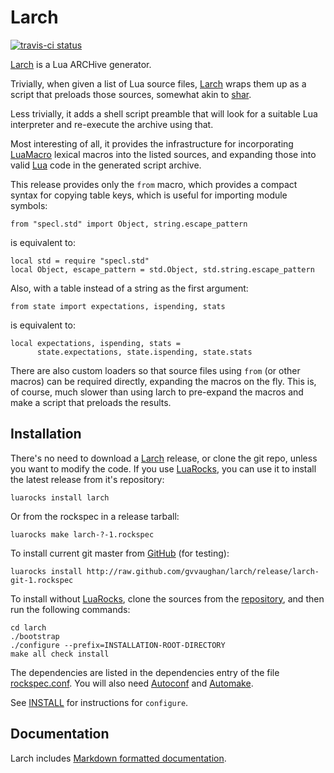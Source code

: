 Larch
=====

[![travis-ci status](https://secure.travis-ci.org/gvvaughan/larch.png?branch=master)](http://travis-ci.org/gvvaughan/larch/builds)

[Larch][] is a Lua ARCHive generator.

Trivially, when given a list of Lua source files, [Larch][] wraps them
up as a script that preloads those sources, somewhat akin to [shar][].

Less trivially, it adds a shell script preamble that will look for a
suitable Lua interpreter and re-execute the archive using that.

Most interesting of all, it provides the infrastructure for
incorporating [LuaMacro][] lexical macros into the listed sources, and
expanding those into valid [Lua][] code in the generated script archive.

This release provides only the `from` macro, which provides a compact
syntax for copying table keys, which is useful for importing module
symbols:

    from "specl.std" import Object, string.escape_pattern

is equivalent to:

    local std = require "specl.std"
    local Object, escape_pattern = std.Object, std.string.escape_pattern

Also, with a table instead of a string as the first argument:

    from state import expectations, ispending, stats

is equivalent to:

    local expectations, ispending, stats =
          state.expectations, state.ispending, state.stats

There are also custom loaders so that source files using `from` (or
other macros) can be required directly, expanding the macros on the fly.
This is, of course, much slower than using larch to pre-expand the
macros and make a script that preloads the results.


Installation
------------

There's no need to download a [Larch][] release, or clone the git repo,
unless you want to modify the code.  If you use [LuaRocks][], you can
use it to install the latest release from it's repository:

    luarocks install larch

Or from the rockspec in a release tarball:

    luarocks make larch-?-1.rockspec

To install current git master from [GitHub][larch] (for testing):

    luarocks install http://raw.github.com/gvvaughan/larch/release/larch-git-1.rockspec

To install without [LuaRocks][], clone the sources from the
[repository][larch], and then run the following commands:

    cd larch
    ./bootstrap
    ./configure --prefix=INSTALLATION-ROOT-DIRECTORY
    make all check install

The dependencies are listed in the dependencies entry of the file
[rockspec.conf][L10]. You will also need [Autoconf][] and [Automake][].

See [INSTALL][] for instructions for `configure`.

Documentation
-------------

Larch includes [Markdown formatted documentation][github.io].


[autoconf]:  http://gnu.org/s/autoconf
[automake]:  http://gnu.org/s/automake
[github.io]: http://gvvaughan.github.io/larch
[install]:   http://raw.github.com/gvvaughan/larch/release/INSTALL
[lua]:       http://www.lua.org
[luamacro]:  http://github.com/stevedonovan/LuaMacro
[luarocks]:  http://www.luarocks.org
[larch]:     http://github.com/gvvaughan/larch
[L10]:       http://github.com/gvvaughan/larch/blob/master/rockspec.conf#L10
[shar]:      http://gnu.org/s/sharutils
[yaml]:      http//yaml.org
